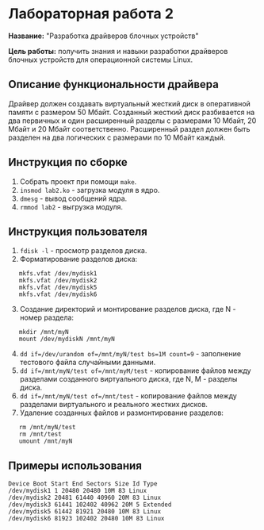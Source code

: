 # Лабораторная работа 2

**Название:** "Разработка драйверов блочных устройств"

**Цель работы:**  получить знания и навыки разработки драйверов блочных устройств для операционной системы Linux. 

## Описание функциональности драйвера

Драйвер должен создавать виртуальный жесткий диск в оперативной памяти с размером 50 Мбайт. Созданный жесткий диск разбивается на два первичных и один расширенный разделы с размерами  10 Мбайт, 20 Мбайт и 20 Мбайт соответственно. Расширенный раздел должен быть разделен на два логических с размерами  по 10 Мбайт каждый.

## Инструкция по сборке

1. Собрать проект при помощи `make`.
2. `insmod lab2.ko` - загрузка модуля в ядро.
3. `dmesg` - вывод сообщений ядра.
4. `rmmod lab2` - выгрузка модуля.

## Инструкция пользователя

1. `fdisk -l` - просмотр разделов диска.
2. Форматирование разделов диска:
```
   mkfs.vfat /dev/mydisk1
   mkfs.vfat /dev/mydisk2
   mkfs.vfat /dev/mydisk5
   mkfs.vfat /dev/mydisk6
```
3. Создание директорий и монтирование разделов диска, где N - номер раздела:
```
   mkdir /mnt/myN
   mount /dev/mydiskN /mnt/myN
```
4. `dd if=/dev/urandom of=/mnt/myN/test bs=1M count=9` - заполнение тестового файла случайными данными.
5. `dd if=/mnt/myN/test of=/mnt/myM/test` - копирование файлов между разделами созданного виртуального диска, где N, M - разделы диска. 
6. `dd if=/mnt/myN/test of=/mnt/test` - копирование файлов между разделами виртуального и реального жестких дисков.
7. Удаление созданных файлов и размонтирование разделов:
```
   rm /mnt/myN/test
   rm /mnt/test
   umount /mnt/myN
```

## Примеры использования

```
Device Boot Start End Sectors Size Id Type
/dev/mydisk1 1 20480 20480 10M 83 Linux
/dev/mydisk2 20481 61440 40960 20M 83 Linux
/dev/mydisk3 61441 102402 40962 20M 5 Extended
/dev/mydisk5 61442 81921 20480 10M 83 Linux
/dev/mydisk6 81923 102402 20480 10M 83 Linux


```
